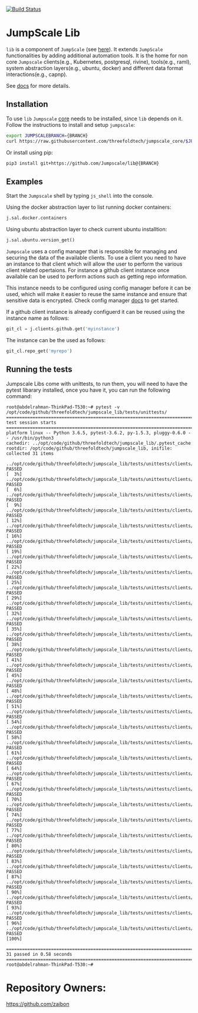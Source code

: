 [![Build Status](https://travis-ci.org/threefoldtech/jumpscale_lib.svg?branch=development)](https://travis-ci.org/threefoldtech/jumpscale_lib)

# JumpScale Lib

`lib` is a component of `JumpScale` (see [here](https://github.com/threefoldtech/jumpscale_core)). It extends `JumpScale` functionalities by adding additional automation tools. It is the home for non core `Jumpscale` clients(e.g., Kubernetes, postgresql, rivine), tools(e.g., raml), system abstraction layers(e.g., ubuntu, docker) and different data format interactions(e.g., capnp).

See [docs](docs/README.md) for more details.

## Installation

To use `lib` `Jumpscale` [core](https://github.com/threefoldtech/jumpscale_core) needs to be installed, since `lib` depends on it.
Follow the instructions to install and setup `jumpscale`:

```bash
export JUMPSCALEBRANCH={BRANCH}
curl https://raw.githubusercontent.com/threefoldtech/jumpscale_core/$JUMPSCALEBRANCH/install.sh?$RANDOM > /tmp/install_jumpscale.sh;bash /tmp/install_jumpscale.sh
```

Or install using pip:

```bash
pip3 install git+https://github.com/Jumpscale/lib@{BRANCH}
```

## Examples

Start the `Jumpscale` shell by typing `js_shell` into the console.

Using the docker abstraction layer to list running docker containers:

```python
j.sal.docker.containers
```

Using ubuntu abstraction layer to check current ubuntu installtion:

```python
j.sal.ubuntu.version_get()
```

`Jumpscale` uses a config manager that is responsible for managing and securing the data of the available clients. To use a client you need to have an instance to that client which will allow the user to perform the various client related opertaions. For instance a github client instance once available can be used to perform actions such as getting repo information.

This instance needs to be configured using config manager before it can be used, which will make it easier to reuse the same instance and ensure that sensitive data is encrypted. Check config manager [docs](https://github.com/threefoldtech/jumpscale_core/blob/master/docs/config/configmanager.md) to get started.

If a github client instance is already configuerd it can be reused using the instance name as follows:

```python
git_cl = j.clients.github.get('myinstance')
```

The instance can be the used as follows:

```python
git_cl.repo_get('myrepo')
```

## Running the tests
Jumpscale Libs come with unittests, to run them, you will need to have the pytest libarary installed, once you have it, you can run the following command:
```shell
root@abdelrahman-ThinkPad-T530:~# pytest -v /opt/code/github/threefoldtech/jumpscale_lib/tests/unittests/
====================================================================================================== test session starts ======================================================================================================
platform linux -- Python 3.6.5, pytest-3.6.2, py-1.5.3, pluggy-0.6.0 -- /usr/bin/python3
cachedir: ../opt/code/github/threefoldtech/jumpscale_lib/.pytest_cache
rootdir: /opt/code/github/threefoldtech/jumpscale_lib, inifile:
collected 31 items

../opt/code/github/threefoldtech/jumpscale_lib/tests/unittests/clients/rivine/encoding/test_binary.py::test_encode_all PASSED                                                                                                          [  3%]
../opt/code/github/threefoldtech/jumpscale_lib/tests/unittests/clients/rivine/encoding/test_binary.py::test_encode_None PASSED                                                                                                         [  6%]
../opt/code/github/threefoldtech/jumpscale_lib/tests/unittests/clients/rivine/encoding/test_binary.py::test_encode_unknown_type PASSED                                                                                                 [  9%]
../opt/code/github/threefoldtech/jumpscale_lib/tests/unittests/clients/rivine/encoding/test_binary.py::test_encode_hex PASSED                                                                                                          [ 12%]
../opt/code/github/threefoldtech/jumpscale_lib/tests/unittests/clients/rivine/encoding/test_binary.py::test_encode_binary PASSED                                                                                                       [ 16%]
../opt/code/github/threefoldtech/jumpscale_lib/tests/unittests/clients/rivine/encoding/test_binary.py::test_encode_int PASSED                                                                                                          [ 19%]
../opt/code/github/threefoldtech/jumpscale_lib/tests/unittests/clients/rivine/encoding/test_binary.py::test_encode_bool PASSED                                                                                                         [ 22%]
../opt/code/github/threefoldtech/jumpscale_lib/tests/unittests/clients/rivine/encoding/test_binary.py::test_encode_list PASSED                                                                                                         [ 25%]
../opt/code/github/threefoldtech/jumpscale_lib/tests/unittests/clients/rivine/encoding/test_binary.py::test_encode_object PASSED                                                                                                       [ 29%]
../opt/code/github/threefoldtech/jumpscale_lib/tests/unittests/clients/rivine/encoding/test_binary.py::test_encode_currency PASSED                                                                                                     [ 32%]
../opt/code/github/threefoldtech/jumpscale_lib/tests/unittests/clients/rivine/encoding/test_binary.py::test_encode_slice PASSED                                                                                                        [ 35%]
../opt/code/github/threefoldtech/jumpscale_lib/tests/unittests/clients/rivine/encoding/test_binary.py::test_decode_int PASSED                                                                                                          [ 38%]
../opt/code/github/threefoldtech/jumpscale_lib/tests/unittests/clients/rivine/types/test_signatures.py::test_Ed25519PublicKey_binary PASSED                                                                                            [ 41%]
../opt/code/github/threefoldtech/jumpscale_lib/tests/unittests/clients/rivine/types/test_signatures.py::test_Ed25519PublicKey_json PASSED                                                                                              [ 45%]
../opt/code/github/threefoldtech/jumpscale_lib/tests/unittests/clients/rivine/types/test_transaction.py::test_create_transaction_v1 PASSED                                                                                             [ 48%]
../opt/code/github/threefoldtech/jumpscale_lib/tests/unittests/clients/rivine/types/test_transaction.py::test_coininput_json PASSED                                                                                                    [ 51%]
../opt/code/github/threefoldtech/jumpscale_lib/tests/unittests/clients/rivine/types/test_transaction.py::test_coininput_sign PASSED                                                                                                    [ 54%]
../opt/code/github/threefoldtech/jumpscale_lib/tests/unittests/clients/rivine/types/test_transaction.py::test_coinoutput_binary PASSED                                                                                                 [ 58%]
../opt/code/github/threefoldtech/jumpscale_lib/tests/unittests/clients/rivine/types/test_transaction.py::test_coinoutput_json PASSED                                                                                                   [ 61%]
../opt/code/github/threefoldtech/jumpscale_lib/tests/unittests/clients/rivine/types/test_transaction.py::test_transactionv1_json PASSED                                                                                                [ 64%]
../opt/code/github/threefoldtech/jumpscale_lib/tests/unittests/clients/rivine/types/test_transaction.py::test_transactionv1_get_input_signature_hash PASSED                                                                            [ 67%]
../opt/code/github/threefoldtech/jumpscale_lib/tests/unittests/clients/rivine/types/test_unlockconditions.py::test_ssf_sign PASSED                                                                                                     [ 70%]
../opt/code/github/threefoldtech/jumpscale_lib/tests/unittests/clients/rivine/types/test_unlockconditions.py::test_ssf_double_singature PASSED                                                                                         [ 74%]
../opt/code/github/threefoldtech/jumpscale_lib/tests/unittests/clients/rivine/types/test_unlockconditions.py::test_ssf_json PASSED                                                                                                     [ 77%]
../opt/code/github/threefoldtech/jumpscale_lib/tests/unittests/clients/rivine/types/test_unlockconditions.py::test_unlockhashcondition_binary PASSED                                                                                   [ 80%]
../opt/code/github/threefoldtech/jumpscale_lib/tests/unittests/clients/rivine/types/test_unlockconditions.py::test_unlockhashcondition_json PASSED                                                                                     [ 83%]
../opt/code/github/threefoldtech/jumpscale_lib/tests/unittests/clients/rivine/types/test_unlockconditions.py::test_locktimecondition_binary PASSED                                                                                     [ 87%]
../opt/code/github/threefoldtech/jumpscale_lib/tests/unittests/clients/rivine/types/test_unlockconditions.py::test_locktimecondition_json PASSED                                                                                       [ 90%]
../opt/code/github/threefoldtech/jumpscale_lib/tests/unittests/clients/rivine/types/test_unlockhash.py::test_unlock_to_string PASSED                                                                                                   [ 93%]
../opt/code/github/threefoldtech/jumpscale_lib/tests/unittests/clients/rivine/types/test_unlockhash.py::test_unlockhash_binary PASSED                                                                                                  [ 96%]
../opt/code/github/threefoldtech/jumpscale_lib/tests/unittests/clients/rivine/types/test_unlockhash.py::test_unlockhash_from_string PASSED                                                                                             [100%]

=================================================================================================== 31 passed in 0.58 seconds ===================================================================================================
root@abdelrahman-ThinkPad-T530:~#

```
# Repository Owners:
https://github.com/zaibon

